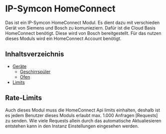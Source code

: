 # IP-Symcon HomeConnect
Das ist ein IP-Symcon HomeConnect Modul. Es dient dazu mit verschieden Gerät von Siemens und Bosch zu komunieziern. Dafür ist die Cloud Basis HomeConnect benötigt.
Diese wird von Bosch bereitgestellt. 
Für das nutzen dieses Moduls wird ein HomeConnect Account benötigt.

## Inhaltsverzeichnis

- [Geräte](#inhaltsverzeichnis)
	- [Geschirrspüler](https://github.com/LegendDragon11/ips-home-connect/blob/main/HomeConnect%20Dishwasher/Geschirrspüler.md)
	- [Ofen](https://github.com/LegendDragon11/ips-home-connect/blob/main/HomeConnect%20Oven/Ofen.md)
- [Limits](#rate-limits)

## Rate-Limits

Auch dieses Modul muss die HomeConnect Api limits einhalten, deshalb ist es jedem Benutzer dieses Moduls erlaubt max. 1.000 Anfragen [Requests] zu senden.
Wie viele Requests allein durch das automatische Aktualiesieren entstehen kann in den Instanz Einstellungen eingesehen werden.
